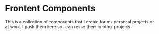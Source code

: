 # Frontent Components

This is a collection of components that I create for my personal projects or at work. I push them here so I can reuse them in other projects.